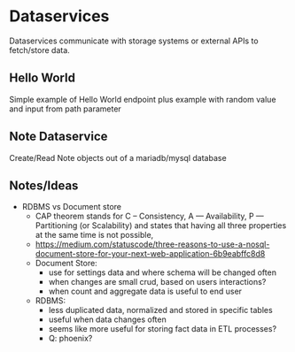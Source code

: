 # Dataservices

Dataservices communicate with storage systems or external APIs to fetch/store data.


## Hello World

Simple example of Hello World endpoint plus example with random value and input from path parameter

## Note Dataservice

Create/Read Note objects out of a mariadb/mysql database


## Notes/Ideas
  - RDBMS vs Document store
    - CAP theorem stands for C – Consistency, A — Availability, P — Partitioning (or Scalability) and states that having all three properties at the same time is not possible,
    - https://medium.com/statuscode/three-reasons-to-use-a-nosql-document-store-for-your-next-web-application-6b9eabffc8d8
    - Document Store:
      - use for settings data and where schema will be changed often
      - when changes are small crud, based on users interactions?
      - when count and aggregate data is useful to end user
    - RDBMS:
      - less duplicated data, normalized and stored in specific tables
      - useful when data changes often
      - seems like more useful for storing fact data in ETL processes?
      - Q: phoenix?
